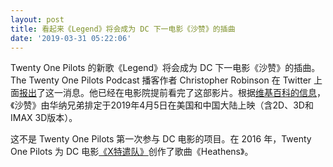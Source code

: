 ```yaml
---
layout: post
title: 看起来《Legend》将会成为 DC 下一电影《沙赞》的插曲
date: '2019-03-31 05:22:06'
---
```


Twenty One Pilots 的新歌《Legend》将会成为 DC 下一电影《沙赞》的插曲。The Twenty One Pilots Podcast 播客作者 Christopher Robinson 在 Twitter 上面[报出](https://twitter.com/21PilotsPodcast/status/1109633510174793730)了这一消息。他已经在电影院提前看完了这部影片。根据[维基百科的信息](https://zh.wikipedia.org/wiki/%E6%B2%99%E8%B4%8A%EF%BC%81_(%E9%9B%BB%E5%BD%B1))，《沙赞》由华纳兄弟排定于2019年4月5日在美国和中国大陆上映（含2D、3D和IMAX 3D版本）。

这不是 Twenty One Pilots 第一次参与 DC 电影的项目。在 2016 年，Twenty One Pilots 为 DC 电影[《X特遣队》](https://zh.wikipedia.org/wiki/%E8%87%AA%E6%AE%BA%E7%AA%81%E6%93%8A%E9%9A%8A_(%E5%8E%9F%E8%81%B2%E5%B8%B6))创作了歌曲《Heathens》。

